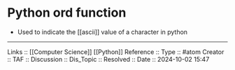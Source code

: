 # Python ord function

- Used to indicate the [[ascii]] value of a character in python

---
Links :: [[Computer Science]] [[Python]]
Reference ::
Type :: #atom
Creator ::
TAF ::
Discussion ::
Dis_Topic :: 
Resolved ::
Date :: 2024-10-02 15:47

